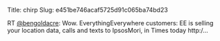 Title: chirp
Slug: e451be746acaf5725d91c065ba74bd23

RT <a href="http://twitter.com/bengoldacre">@bengoldacre</a>: Wow. EverythingEverywhere customers: EE is selling your location data, calls and texts to IpsosMori, in Times today http:/…
